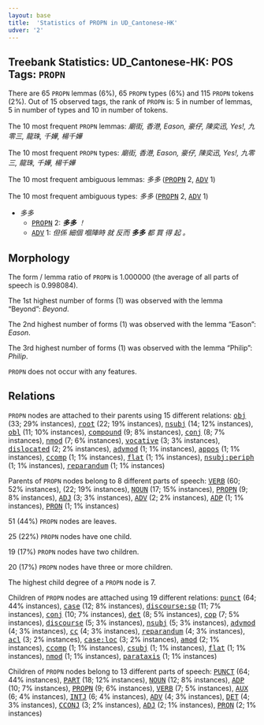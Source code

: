```yaml
---
layout: base
title:  'Statistics of PROPN in UD_Cantonese-HK'
udver: '2'
---
```


## Treebank Statistics: UD_Cantonese-HK: POS Tags: `PROPN`

There are 65 `PROPN` lemmas (6%), 65 `PROPN` types (6%) and 115 `PROPN` tokens (2%).
Out of 15 observed tags, the rank of `PROPN` is: 5 in number of lemmas, 5 in number of types and 10 in number of tokens.

The 10 most frequent `PROPN` lemmas: <em>廟街, 香港, Eason, 豪仔, 陳奕迅, Yes!, 九零三, 龍珠, 千嬅, 楊千嬅</em>

The 10 most frequent `PROPN` types:  <em>廟街, 香港, Eason, 豪仔, 陳奕迅, Yes!, 九零三, 龍珠, 千嬅, 楊千嬅</em>

The 10 most frequent ambiguous lemmas: <em>多多</em> (<tt><a href="yue_hk-pos-PROPN.html">PROPN</a></tt> 2, <tt><a href="yue_hk-pos-ADV.html">ADV</a></tt> 1)

The 10 most frequent ambiguous types:  <em>多多</em> (<tt><a href="yue_hk-pos-PROPN.html">PROPN</a></tt> 2, <tt><a href="yue_hk-pos-ADV.html">ADV</a></tt> 1)


* <em>多多</em>
  * <tt><a href="yue_hk-pos-PROPN.html">PROPN</a></tt> 2: <em><b>多多</b> ！</em>
  * <tt><a href="yue_hk-pos-ADV.html">ADV</a></tt> 1: <em>但係 細個 嗰陣時 就 反而 <b>多多</b> 都 買 得 起 。</em>

## Morphology

The form / lemma ratio of `PROPN` is 1.000000 (the average of all parts of speech is 0.998084).

The 1st highest number of forms (1) was observed with the lemma “Beyond”: <em>Beyond</em>.

The 2nd highest number of forms (1) was observed with the lemma “Eason”: <em>Eason</em>.

The 3rd highest number of forms (1) was observed with the lemma “Philip”: <em>Philip</em>.

`PROPN` does not occur with any features.


## Relations

`PROPN` nodes are attached to their parents using 15 different relations: <tt><a href="yue_hk-dep-obj.html">obj</a></tt> (33; 29% instances), <tt><a href="yue_hk-dep-root.html">root</a></tt> (22; 19% instances), <tt><a href="yue_hk-dep-nsubj.html">nsubj</a></tt> (14; 12% instances), <tt><a href="yue_hk-dep-obl.html">obl</a></tt> (11; 10% instances), <tt><a href="yue_hk-dep-compound.html">compound</a></tt> (9; 8% instances), <tt><a href="yue_hk-dep-conj.html">conj</a></tt> (8; 7% instances), <tt><a href="yue_hk-dep-nmod.html">nmod</a></tt> (7; 6% instances), <tt><a href="yue_hk-dep-vocative.html">vocative</a></tt> (3; 3% instances), <tt><a href="yue_hk-dep-dislocated.html">dislocated</a></tt> (2; 2% instances), <tt><a href="yue_hk-dep-advmod.html">advmod</a></tt> (1; 1% instances), <tt><a href="yue_hk-dep-appos.html">appos</a></tt> (1; 1% instances), <tt><a href="yue_hk-dep-ccomp.html">ccomp</a></tt> (1; 1% instances), <tt><a href="yue_hk-dep-flat.html">flat</a></tt> (1; 1% instances), <tt><a href="yue_hk-dep-nsubj-periph.html">nsubj:periph</a></tt> (1; 1% instances), <tt><a href="yue_hk-dep-reparandum.html">reparandum</a></tt> (1; 1% instances)

Parents of `PROPN` nodes belong to 8 different parts of speech: <tt><a href="yue_hk-pos-VERB.html">VERB</a></tt> (60; 52% instances),  (22; 19% instances), <tt><a href="yue_hk-pos-NOUN.html">NOUN</a></tt> (17; 15% instances), <tt><a href="yue_hk-pos-PROPN.html">PROPN</a></tt> (9; 8% instances), <tt><a href="yue_hk-pos-ADJ.html">ADJ</a></tt> (3; 3% instances), <tt><a href="yue_hk-pos-ADV.html">ADV</a></tt> (2; 2% instances), <tt><a href="yue_hk-pos-ADP.html">ADP</a></tt> (1; 1% instances), <tt><a href="yue_hk-pos-PRON.html">PRON</a></tt> (1; 1% instances)

51 (44%) `PROPN` nodes are leaves.

25 (22%) `PROPN` nodes have one child.

19 (17%) `PROPN` nodes have two children.

20 (17%) `PROPN` nodes have three or more children.

The highest child degree of a `PROPN` node is 7.

Children of `PROPN` nodes are attached using 19 different relations: <tt><a href="yue_hk-dep-punct.html">punct</a></tt> (64; 44% instances), <tt><a href="yue_hk-dep-case.html">case</a></tt> (12; 8% instances), <tt><a href="yue_hk-dep-discourse-sp.html">discourse:sp</a></tt> (11; 7% instances), <tt><a href="yue_hk-dep-conj.html">conj</a></tt> (10; 7% instances), <tt><a href="yue_hk-dep-det.html">det</a></tt> (8; 5% instances), <tt><a href="yue_hk-dep-cop.html">cop</a></tt> (7; 5% instances), <tt><a href="yue_hk-dep-discourse.html">discourse</a></tt> (5; 3% instances), <tt><a href="yue_hk-dep-nsubj.html">nsubj</a></tt> (5; 3% instances), <tt><a href="yue_hk-dep-advmod.html">advmod</a></tt> (4; 3% instances), <tt><a href="yue_hk-dep-cc.html">cc</a></tt> (4; 3% instances), <tt><a href="yue_hk-dep-reparandum.html">reparandum</a></tt> (4; 3% instances), <tt><a href="yue_hk-dep-acl.html">acl</a></tt> (3; 2% instances), <tt><a href="yue_hk-dep-case-loc.html">case:loc</a></tt> (3; 2% instances), <tt><a href="yue_hk-dep-amod.html">amod</a></tt> (2; 1% instances), <tt><a href="yue_hk-dep-ccomp.html">ccomp</a></tt> (1; 1% instances), <tt><a href="yue_hk-dep-csubj.html">csubj</a></tt> (1; 1% instances), <tt><a href="yue_hk-dep-flat.html">flat</a></tt> (1; 1% instances), <tt><a href="yue_hk-dep-nmod.html">nmod</a></tt> (1; 1% instances), <tt><a href="yue_hk-dep-parataxis.html">parataxis</a></tt> (1; 1% instances)

Children of `PROPN` nodes belong to 13 different parts of speech: <tt><a href="yue_hk-pos-PUNCT.html">PUNCT</a></tt> (64; 44% instances), <tt><a href="yue_hk-pos-PART.html">PART</a></tt> (18; 12% instances), <tt><a href="yue_hk-pos-NOUN.html">NOUN</a></tt> (12; 8% instances), <tt><a href="yue_hk-pos-ADP.html">ADP</a></tt> (10; 7% instances), <tt><a href="yue_hk-pos-PROPN.html">PROPN</a></tt> (9; 6% instances), <tt><a href="yue_hk-pos-VERB.html">VERB</a></tt> (7; 5% instances), <tt><a href="yue_hk-pos-AUX.html">AUX</a></tt> (6; 4% instances), <tt><a href="yue_hk-pos-INTJ.html">INTJ</a></tt> (6; 4% instances), <tt><a href="yue_hk-pos-ADV.html">ADV</a></tt> (4; 3% instances), <tt><a href="yue_hk-pos-DET.html">DET</a></tt> (4; 3% instances), <tt><a href="yue_hk-pos-CCONJ.html">CCONJ</a></tt> (3; 2% instances), <tt><a href="yue_hk-pos-ADJ.html">ADJ</a></tt> (2; 1% instances), <tt><a href="yue_hk-pos-PRON.html">PRON</a></tt> (2; 1% instances)

